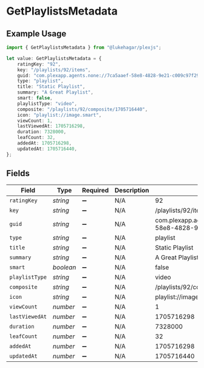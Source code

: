 # GetPlaylistsMetadata

## Example Usage

```typescript
import { GetPlaylistsMetadata } from "@lukehagar/plexjs";

let value: GetPlaylistsMetadata = {
    ratingKey: "92",
    key: "/playlists/92/items",
    guid: "com.plexapp.agents.none://7ca5aaef-58e8-4828-9e21-c009c97f2903",
    type: "playlist",
    title: "Static Playlist",
    summary: "A Great Playlist",
    smart: false,
    playlistType: "video",
    composite: "/playlists/92/composite/1705716440",
    icon: "playlist://image.smart",
    viewCount: 1,
    lastViewedAt: 1705716298,
    duration: 7328000,
    leafCount: 32,
    addedAt: 1705716298,
    updatedAt: 1705716440,
};
```

## Fields

| Field                                                          | Type                                                           | Required                                                       | Description                                                    | Example                                                        |
| -------------------------------------------------------------- | -------------------------------------------------------------- | -------------------------------------------------------------- | -------------------------------------------------------------- | -------------------------------------------------------------- |
| `ratingKey`                                                    | *string*                                                       | :heavy_minus_sign:                                             | N/A                                                            | 92                                                             |
| `key`                                                          | *string*                                                       | :heavy_minus_sign:                                             | N/A                                                            | /playlists/92/items                                            |
| `guid`                                                         | *string*                                                       | :heavy_minus_sign:                                             | N/A                                                            | com.plexapp.agents.none://7ca5aaef-58e8-4828-9e21-c009c97f2903 |
| `type`                                                         | *string*                                                       | :heavy_minus_sign:                                             | N/A                                                            | playlist                                                       |
| `title`                                                        | *string*                                                       | :heavy_minus_sign:                                             | N/A                                                            | Static Playlist                                                |
| `summary`                                                      | *string*                                                       | :heavy_minus_sign:                                             | N/A                                                            | A Great Playlist                                               |
| `smart`                                                        | *boolean*                                                      | :heavy_minus_sign:                                             | N/A                                                            | false                                                          |
| `playlistType`                                                 | *string*                                                       | :heavy_minus_sign:                                             | N/A                                                            | video                                                          |
| `composite`                                                    | *string*                                                       | :heavy_minus_sign:                                             | N/A                                                            | /playlists/92/composite/1705716440                             |
| `icon`                                                         | *string*                                                       | :heavy_minus_sign:                                             | N/A                                                            | playlist://image.smart                                         |
| `viewCount`                                                    | *number*                                                       | :heavy_minus_sign:                                             | N/A                                                            | 1                                                              |
| `lastViewedAt`                                                 | *number*                                                       | :heavy_minus_sign:                                             | N/A                                                            | 1705716298                                                     |
| `duration`                                                     | *number*                                                       | :heavy_minus_sign:                                             | N/A                                                            | 7328000                                                        |
| `leafCount`                                                    | *number*                                                       | :heavy_minus_sign:                                             | N/A                                                            | 32                                                             |
| `addedAt`                                                      | *number*                                                       | :heavy_minus_sign:                                             | N/A                                                            | 1705716298                                                     |
| `updatedAt`                                                    | *number*                                                       | :heavy_minus_sign:                                             | N/A                                                            | 1705716440                                                     |